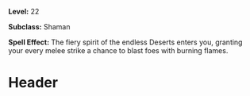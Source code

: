 <!-- TITLE: Spell: Spirit Of Inferno -->
<!-- SUBTITLE:  -->

**Level:** 22

**Subclass:** Shaman

**Spell Effect:** The fiery spirit of the endless Deserts enters you, granting your every melee strike a chance to blast foes with burning flames.

# Header